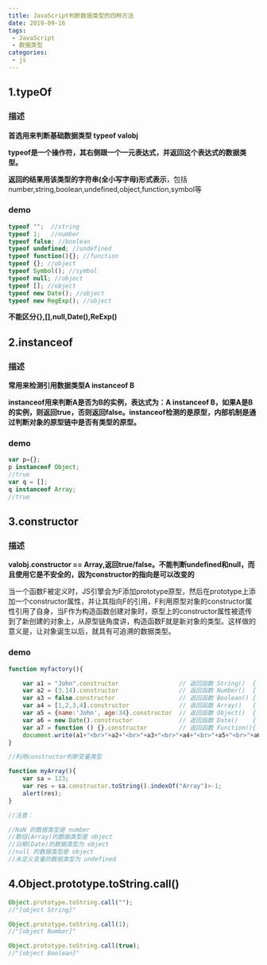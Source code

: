 ```yaml
---
title: JavaScript判断数据类型的四种方法
date: 2019-09-16
tags:
 - JavaScript
 - 数据类型
categories:
 - js
---
```


## 1.typeOf

### 描述

**首选用来判断基础数据类型 typeof valobj**

**typeof是一个操作符，其右侧跟一个一元表达式，并返回这个表达式的数据类型。**

**返回的结果用该类型的字符串(全小写字母)形式表示**，包括number,string,boolean,undefined,object,function,symbol等



### demo
```JavaScript
typeof "";  //string
typeof 1;   //number
typeof false; //boolean
typeof undefined; //undefined
typeof function(){}; //function
typeof {}; //object
typeof Symbol(); //symbol
typeof null; //object
typeof []; //object
typeof new Date(); //object
typeof new RegExp(); //object
```
**不能区分{},[],null,Date(),ReExp()**

## 2.instanceof



### 描述

**常用来检测引用数据类型A instanceof B**

**instanceof用来判断A是否为B的实例，表达式为：A instanceof B，如果A是B的实例，则返回true，否则返回false。instanceof检测的是原型，内部机制是通过判断对象的原型链中是否有类型的原型。**

### demo
```JavaScript
var p={};
p instanceof Object;
//true
var q = [];
q instanceof Array;
//true
```
## 3.constructor 

### 描述
**valobj.constructor ==  Array,返回true/false。不能判断undefined和null，而且使用它是不安全的，因为constructor的指向是可以改变的**

当一个函数F被定义时，JS引擎会为F添加prototype原型，然后在prototype上添加一个constructor属性，并让其指向F的引用，F利用原型对象的constructor属性引用了自身，当F作为构造函数创建对象时，原型上的constructor属性被遗传到了新创建的对象上，从原型链角度讲，构造函数F就是新对象的类型。这样做的意义是，让对象诞生以后，就具有可追溯的数据类型。

### demo
```JavaScript
function myfactory(){

	var a1 = "John".constructor                 // 返回函数 String()  { [native code] }
	var a2 = (3.14).constructor                 // 返回函数 Number()  { [native code] }
	var a3 = false.constructor                  // 返回函数 Boolean() { [native code] }
	var a4 = [1,2,3,4].constructor              // 返回函数 Array()   { [native code] }
	var a5 = {name:'John', age:34}.constructor  // 返回函数 Object()  { [native code] }
	var a6 = new Date().constructor             // 返回函数 Date()    { [native code] }
	var a7 = function () {}.constructor         // 返回函数 Function(){ [native code] }
	document.write(a1+"<br>"+a2+"<br>"+a3+"<br>"+a4+"<br>"+a5+"<br>"+a6+"<br/>"+a7);
}

//利用constructor判断变量类型

function myArray(){
	var sa = 123;
	var res = sa.constructor.toString().indexOf("Array")>-1;
	alert(res);
}

//注意：

//NaN 的数据类型是 number
//数组(Array)的数据类型是 object
//日期(Date)的数据类型为 object
//null 的数据类型是 object
//未定义变量的数据类型为 undefined
```



## 4.Object.prototype.toString.call()


```JavaScript
Object.prototype.toString.call("");
//"[object String]"

Object.prototype.toString.call(1);
//"[object Number]"

Object.prototype.toString.call(true);
//"[object Boolean]"
```
